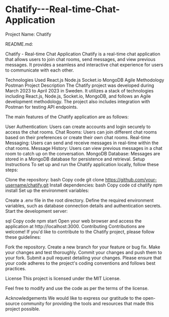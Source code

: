 # Chatify---Real-time-Chat-Application


Project Name: Chatify

README.md:

Chatify - Real-time Chat Application
Chatify is a real-time chat application that allows users to join chat rooms, send messages, and view previous messages. It provides a seamless and interactive chat experience for users to communicate with each other.

Technologies Used
React.js
Node.js
Socket.io
MongoDB
Agile Methodology
Postman
Project Description
The Chatify project was developed during March 2023 to April 2023 in Sweden. It utilizes a stack of technologies including React.js, Node.js, Socket.io, MongoDB, and follows an Agile development methodology. The project also includes integration with Postman for testing API endpoints.

The main features of the Chatify application are as follows:

User Authentication: Users can create accounts and login securely to access the chat rooms.
Chat Rooms: Users can join different chat rooms based on their preferences or create their own chat rooms.
Real-time Messaging: Users can send and receive messages in real-time within the chat rooms.
Message History: Users can view previous messages in a chat room to catch up on the conversation.
MongoDB Database: Messages are stored in a MongoDB database for persistence and retrieval.
Setup Instructions
To set up and run the Chatify application locally, follow these steps:

Clone the repository:
bash
Copy code
git clone https://github.com/your-username/chatify.git
Install dependencies:
bash
Copy code
cd chatify
npm install
Set up the environment variables:

Create a .env file in the root directory.
Define the required environment variables, such as database connection details and authentication secrets.
Start the development server:

sql
Copy code
npm start
Open your web browser and access the application at http://localhost:3000.
Contributing
Contributions are welcome! If you'd like to contribute to the Chatify project, please follow these guidelines:

Fork the repository.
Create a new branch for your feature or bug fix.
Make your changes and test thoroughly.
Commit your changes and push them to your fork.
Submit a pull request detailing your changes.
Please ensure that your code adheres to the project's coding conventions and follows best practices.

License
This project is licensed under the MIT License.

Feel free to modify and use the code as per the terms of the license.

Acknowledgements
We would like to express our gratitude to the open-source community for providing the tools and resources that made this project possible.
